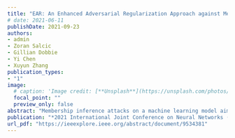 ```yaml
---
title: "EAR: An Enhanced Adversarial Regularization Approach against Membership Inference Attacks"
# date: 2021-06-11
publishDate: 2021-09-23
authors:
- admin
- Zoran Salcic
- Gillian Dobbie
- Yi Chen
- Xuyun Zhang
publication_types: 
- "1"
image:
  # caption: 'Image credit: [**Unsplash**](https://unsplash.com/photos/jdD8gXaTZsc)'
  focal_point: ""
  preview_only: false
abstract: "Membership inference attacks on a machine learning model aim to determine whether a given data record is a member of the training set. They pose severe privacy risks to individuals, e.g., identifying an individual's participation in a hospital's health analytic training set reveals that this individual was once a patient in that hospital. Adversarial regularization (AR) is one of the state-of-the-art defense methods that mitigate such attacks while preserving a model's prediction accuracy. AR adds membership inference attacks as a new regularization term to the target model during the training process. It is an adversarial training algorithm that is trained on a defended model which is essentially the same as training the generator of generative adversarial networks (GANs). We observe that many GAN variants are able to generate higher quality samples and offer more stability during the training phase than GANs. However, whether these GAN variants are available to improve the effectiveness of AR has not been investigated. In this paper, we propose an enhanced adversarial regularization (EAR) method based on Least Square GANs (LSGANs). The new EAR surpasses the existing AR in offering more powerful defensive ability while preserving the same prediction accuracy of the protected classifiers. We systematically evaluate EAR on five datasets with different target classifiers under four different attack methods and compare it with four other defense methods. We experimentally show that our new method performs the best among other defense methods."
publication: "*2021 International Joint Conference on Neural Networks (IJCNN)*"
url_pdf: "https://ieeexplore.ieee.org/abstract/document/9534381"
---
```

